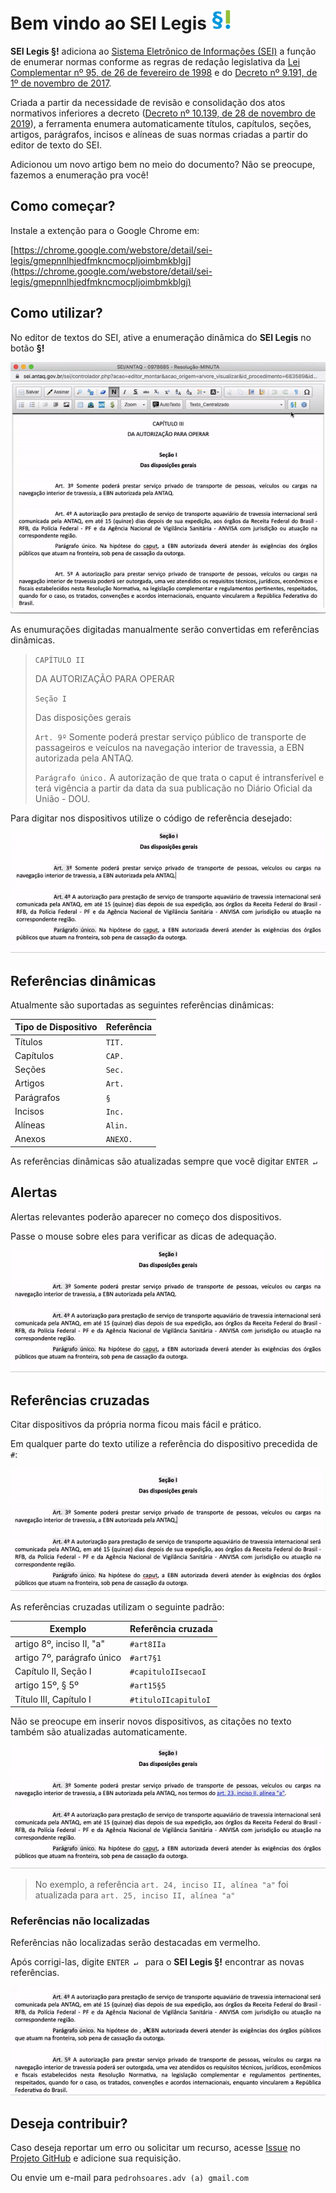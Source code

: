 # Bem vindo ao SEI Legis ![SEI Legis](/img/icon-32.png)

**SEI Legis §!** adiciona ao [Sistema Eletrônico de Informações (SEI)](https://softwarepublico.gov.br/social/sei) a função de enumerar normas conforme as regras de redação legislativa da [Lei Complementar nº 95, de 26 de fevereiro de 1998](http://www.planalto.gov.br/ccivil_03/leis/lcp/lcp95.htm) e do [Decreto nº 9.191, de 1º de novembro de 2017](http://www.planalto.gov.br/ccivil_03/_ato2015-2018/2017/decreto/D9191.htm).

Criada a partir da necessidade de revisão e consolidação dos atos normativos inferiores a decreto ([Decreto nº 10.139, de 28 de novembro de 2019](http://www.planalto.gov.br/ccivil_03/_ato2019-2022/2019/decreto/D10139.htm)), a ferramenta enumera automaticamente títulos, capítulos, seções, artigos, parágrafos, incisos e alíneas de suas normas criadas a partir do editor de texto do SEI.

Adicionou um novo artigo bem no meio do documento? Não se preocupe, fazemos a enumeração pra você!

## Como começar?

Instale a extenção para o Google Chrome em:

[https://chrome.google.com/webstore/detail/sei-legis/gmepnnlhjedfmkncmocpljoimbmkblgj](https://chrome.google.com/webstore/detail/sei-legis/gmepnnlhjedfmkncmocpljoimbmkblgj)

## Como utilizar?

No editor de textos do SEI, ative a enumeração dinâmica do **SEI Legis** no botão **§!**

![Tela 1](/img/tela-1.02.gif) 

As enumurações digitadas manualmente serão convertidas em referências dinâmicas.

> `CAPÍTULO II`
>
> DA AUTORIZAÇÃO PARA OPERAR
> 
> `Seção I`
>
> Das disposições gerais
> 
> `Art. 9º` Somente poderá prestar serviço público de transporte de passageiros e veículos na navegação interior de travessia, a EBN autorizada pela ANTAQ.
>
> `Parágrafo único.` A autorização de que trata o caput é intransferível e terá vigência a partir da data da sua publicação no Diário Oficial da União - DOU.

Para digitar nos dispositivos utilize o código de referência desejado:

![Tela 2](/img/tela-2.02.gif) 

## Referências dinâmicas

Atualmente são suportadas as seguintes referências dinâmicas:

| Tipo de Dispositivo  |  Referência  |
| ------------------- | ------------------- |
|  Títulos |  `TIT.` |
|  Capítulos |  `CAP.` |
|  Seções |  `Sec.` |
|  Artigos |  `Art.` |
|  Parágrafos |  `§` |
|  Incisos |  `Inc.` |
|  Alíneas |  `Alin.` |
|  Anexos |  `ANEXO.` |

As referências dinâmicas são atualizadas sempre que você digitar `ENTER ↵ `

## Alertas

Alertas relevantes poderão aparecer no começo dos dispositivos.

Passe o mouse sobre eles para verificar as dicas de adequação.

![Tela 3](/img/tela-3.02.gif) 

## Referências cruzadas

Citar dispositivos da própria norma ficou mais fácil e prático.

Em qualquer parte do texto utilize a referência do dispositivo precedida de `#`:

![Tela 4](/img/tela-4.02.gif) 

As referências cruzadas utilizam o seguinte padrão:

| Exemplo  |  Referência cruzada  |
| ------------------- | ------------------- |
|  artigo 8º, inciso II, "a" |  `#art8IIa` |
|  artigo 7º, parágrafo único |  `#art7§1` |
|  Capítulo II, Seção I |  `#capituloIIsecaoI` |
|  artigo 15º, § 5º |  `#art15§5` |
|  Título III, Capítulo I |  `#tituloIIcapituloI` |

Não se preocupe em inserir novos dispositivos, as citações no texto também são atualizadas automaticamente.

![Tela 5](/img/tela-5.02.gif) 

> No exemplo, a referência `art. 24, inciso II, alínea "a"` foi atualizada para `art. 25, inciso II, alínea "a"`

### Referências não localizadas

Referências não localizadas serão destacadas em vermelho.

Após corrigi-las, digite `ENTER ↵ ` para o **SEI Legis §!** encontrar as novas referências. 

![Tela 6](/img/tela-6.02.gif) 

## Deseja contribuir?

Caso deseja reportar um erro ou solicitar um recurso, acesse [Issue](https://github.com/pedrohsoaresadv/sei-legis/issues) no [Projeto GitHub](https://github.com/pedrohsoaresadv/sei-legis/) e adicione sua requisição.

Ou envie um e-mail para `pedrohsoares.adv (a) gmail.com`
